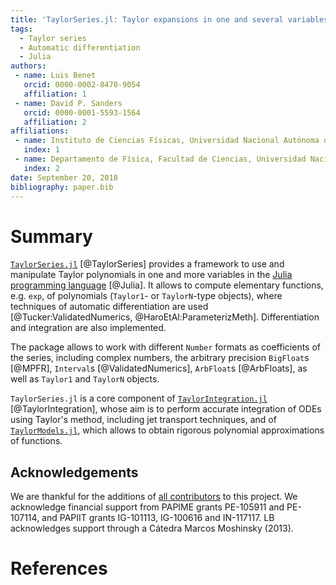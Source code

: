 ```yaml
---
title: 'TaylorSeries.jl: Taylor expansions in one and several variables in Julia'
tags:
  - Taylor series
  - Automatic differentiation
  - Julia
authors:
 - name: Luis Benet
   orcid: 0000-0002-8470-9054
   affiliation: 1
 - name: David P. Sanders
   orcid: 0000-0001-5593-1564
   affiliation: 2
affiliations:
 - name: Instituto de Ciencias Físicas, Universidad Nacional Autónoma de México (UNAM)
   index: 1
 - name: Departamento de Física, Facultad de Ciencias, Universidad Nacional Autónoma de México (UNAM)
   index: 2
date: September 20, 2018
bibliography: paper.bib
---
```


# Summary

[`TaylorSeries.jl`](https://github.com/JuliaDiff/TaylorSeries.jl)
[@TaylorSeries] provides a framework to use and manipulate
Taylor polynomials in one and more variables
in the [Julia programming language](https://julialang.org) [@Julia]. It allows to compute
elementary functions, e.g. `exp`, of
polynomials (`Taylor1`- or `TaylorN`-type objects), where
techniques of automatic differentiation are used
[@Tucker:ValidatedNumerics, @HaroEtAl:ParameterizMeth]. Differentiation and
integration are also implemented.

The package allows to work with different `Number` formats
as coefficients of the series, including complex numbers,
the arbitrary precision `BigFloat`s [@MPFR],
`Interval`s [@ValidatedNumerics], `ArbFloat`s [@ArbFloats],
as well as `Taylor1` and `TaylorN` objects.

`TaylorSeries.jl` is a core component of
[`TaylorIntegration.jl`](https://github.com/PerezHz/TaylorIntegration.jl)
[@TaylorIntegration], whose aim is to perform accurate integration
of ODEs using Taylor's method, including jet transport techniques,
and of
[`TaylorModels.jl`](https://github.com/JuliaIntervals/TaylorModels.jl),
which allows to obtain rigorous polynomial approximations of functions.

## Acknowledgements

We are thankful for the additions of
[all contributors](https://github.com/JuliaDiff/TaylorSeries.jl/graphs/contributors)
to this project. We acknowledge financial support from PAPIME grants
PE-105911 and PE-107114, and PAPIIT grants IG-101113, IG-100616
and IN-117117. LB acknowledges support through a Cátedra Marcos Moshinsky (2013).

# References
